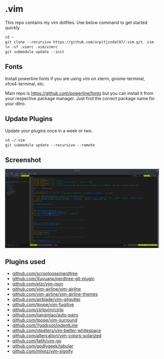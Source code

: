 # .vim

This repo contains my vim dotfiles. Use below command to get started quickly

    cd ~
    git clone --recursive https://github.com/arpitjindal97/.vim.git .vim
    ln -sf .vimrc .vim/vimrc
    git submodule update --init

## Fonts

Install powerline fonts if you are using vim on xterm, gnome-terminal, xfce4-terminal, etc.

Main repo is https://github.com/powerline/fonts but you can install it from your respective package manager.
Just find the correct package name for your ditro. 

## Update Plugins

Update your plugins once in a week or two.

    cd ~/.vim
    git submodule update --recursive --remote

## Screenshot

![Vim screenshot](screenshot.png?raw=true)

## Plugins used

- [github.com/scrooloose/nerdtree](https://github.com/scrooloose/nerdtree.git)
- [github.com/Xuyuanp/nerdtree-git-plugin](https://github.com/Xuyuanp/nerdtree-git-plugin.git)
- [github.com/elzr/vim-json](https://github.com/elzr/vim-json.git)
- [github.com/vim-airline/vim-airline](https://github.com/vim-airline/vim-airline.git)
- [github.com/vim-airline/vim-airline-themes](https://github.com/vim-airline/vim-airline-themes)
- [github.com/airblade/vim-gitgutter](https://github.com/airblade/vim-gitgutter.git)
- [github.com/tpope/vim-fugitive](https://github.com/tpope/vim-fugitive)
- [github.com/ctrlpvim/ctrlp](https://github.com/ctrlpvim/ctrlp.vim)
- [github.com/jiangmiao/auto-pairs](https://github.com/jiangmiao/auto-pairs)
- [github.com/tpope/vim-surround](https://github.com/tpope/vim-surround)
- [github.com/Yggdroot/indentLine](https://github.com/Yggdroot/indentLine)
- [github.com/ntpeters/vim-better-whitespace](https://github.com/ntpeters/vim-better-whitespace)
- [github.com/altercation/vim-colors-solarized](https://github.com/altercation/vim-colors-solarized.git)
- [github.com/fatih/vim-go](https://github.com/fatih/vim-go.git)
- [github.com/godlygeek/tabular](https://github.com/godlygeek/tabular.git)
- [github.com/mhinz/vim-signify](https://github.com/plasticboy/vim-markdown.git)
